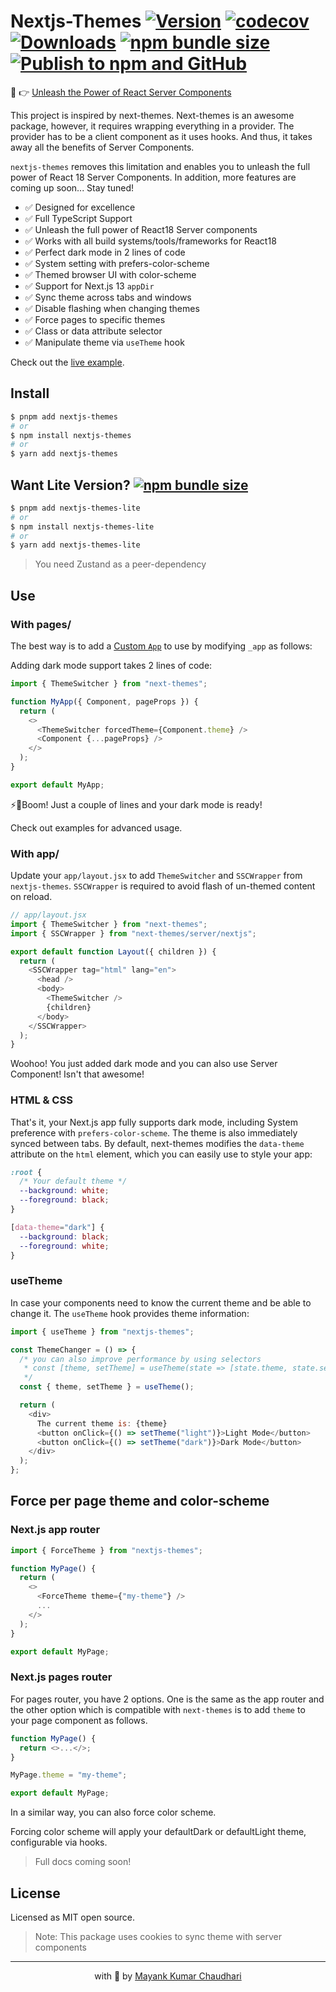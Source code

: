 # Nextjs-Themes [![Version](https://img.shields.io/npm/v/nextjs-themes.svg?colorB=green)](https://www.npmjs.com/package/nextjs-themes) [![codecov](https://codecov.io/gh/mayank1513/nextjs-themes/branch/main/graph/badge.svg?token=SUTY0GHPHV)](https://codecov.io/gh/mayank1513/nextjs-themes) [![Downloads](https://img.jsdelivr.com/img.shields.io/npm/dt/nextjs-themes.svg)](https://www.npmjs.com/package/nextjs-themes) [![npm bundle size](https://img.shields.io/bundlephobia/minzip/nextjs-themes)](https://www.npmjs.com/package/nextjs-themes) [![Publish to npm and GitHub](https://github.com/mayank1513/nextjs-themes/actions/workflows/publish-to-npm-on-new-release.yml/badge.svg)](https://github.com/mayank1513/nextjs-themes/actions/workflows/publish-to-npm-on-new-release.yml)

🤟 👉 [Unleash the Power of React Server Components](https://medium.com/javascript-in-plain-english/unleash-the-power-of-react-server-components-eb3fe7201231)

This project is inspired by next-themes. Next-themes is an awesome package, however, it requires wrapping everything in a provider. The provider has to be a client component as it uses hooks. And thus, it takes away all the benefits of Server Components.

`nextjs-themes` removes this limitation and enables you to unleash the full power of React 18 Server Components. In addition, more features are coming up soon... Stay tuned!

- ✅ Designed for excellence
- ✅ Full TypeScript Support
- ✅ Unleash the full power of React18 Server components
- ✅ Works with all build systems/tools/frameworks for React18
- ✅ Perfect dark mode in 2 lines of code
- ✅ System setting with prefers-color-scheme
- ✅ Themed browser UI with color-scheme
- ✅ Support for Next.js 13 `appDir`
- ✅ Sync theme across tabs and windows
- ✅ Disable flashing when changing themes
- ✅ Force pages to specific themes
- ✅ Class or data attribute selector
- ✅ Manipulate theme via `useTheme` hook

Check out the [live example](https://nextjs-themes.vercel.app/).

## Install

```bash
$ pnpm add nextjs-themes
# or
$ npm install nextjs-themes
# or
$ yarn add nextjs-themes
```

## Want Lite Version? [![npm bundle size](https://img.shields.io/bundlephobia/minzip/nextjs-themes-lite)](https://www.npmjs.com/package/nextjs-themes-lite)

```bash
$ pnpm add nextjs-themes-lite
# or
$ npm install nextjs-themes-lite
# or
$ yarn add nextjs-themes-lite
```

> You need Zustand as a peer-dependency

## Use

### With pages/

The best way is to add a [Custom `App`](https://nextjs.org/docs/advanced-features/custom-app) to use by modifying `_app` as follows:

Adding dark mode support takes 2 lines of code:

```js
import { ThemeSwitcher } from "next-themes";

function MyApp({ Component, pageProps }) {
  return (
    <>
      <ThemeSwitcher forcedTheme={Component.theme} />
      <Component {...pageProps} />
    </>
  );
}

export default MyApp;
```

⚡🎉Boom! Just a couple of lines and your dark mode is ready!

Check out examples for advanced usage.

### With app/

Update your `app/layout.jsx` to add `ThemeSwitcher` and `SSCWrapper` from `nextjs-themes`. `SSCWrapper` is required to avoid flash of un-themed content on reload.

```js
// app/layout.jsx
import { ThemeSwitcher } from "next-themes";
import { SSCWrapper } from "next-themes/server/nextjs";

export default function Layout({ children }) {
  return (
    <SSCWrapper tag="html" lang="en">
      <head />
      <body>
        <ThemeSwitcher />
        {children}
      </body>
    </SSCWrapper>
  );
}
```

Woohoo! You just added dark mode and you can also use Server Component! Isn't that awesome!

### HTML & CSS

That's it, your Next.js app fully supports dark mode, including System preference with `prefers-color-scheme`. The theme is also immediately synced between tabs. By default, next-themes modifies the `data-theme` attribute on the `html` element, which you can easily use to style your app:

```css
:root {
  /* Your default theme */
  --background: white;
  --foreground: black;
}

[data-theme="dark"] {
  --background: black;
  --foreground: white;
}
```

### useTheme

In case your components need to know the current theme and be able to change it. The `useTheme` hook provides theme information:

```js
import { useTheme } from "nextjs-themes";

const ThemeChanger = () => {
  /* you can also improve performance by using selectors
   * const [theme, setTheme] = useTheme(state => [state.theme, state.setTheme]);
   */
  const { theme, setTheme } = useTheme();

  return (
    <div>
      The current theme is: {theme}
      <button onClick={() => setTheme("light")}>Light Mode</button>
      <button onClick={() => setTheme("dark")}>Dark Mode</button>
    </div>
  );
};
```

## Force per page theme and color-scheme

### Next.js app router

```javascript
import { ForceTheme } from "nextjs-themes";

function MyPage() {
  return (
    <>
      <ForceTheme theme={"my-theme"} />
      ...
    </>
  );
}

export default MyPage;
```

### Next.js pages router

For pages router, you have 2 options. One is the same as the app router and the other option which is compatible with `next-themes` is to add `theme` to your page component as follows.

```javascript
function MyPage() {
  return <>...</>;
}

MyPage.theme = "my-theme";

export default MyPage;
```

In a similar way, you can also force color scheme.

Forcing color scheme will apply your defaultDark or defaultLight theme, configurable via hooks.

> Full docs coming soon!

## License

Licensed as MIT open source.

> Note: This package uses cookies to sync theme with server components

<hr />

<p align="center" style="text-align:center">with 💖 by <a href="https://mayank-chaudhari.vercel.app" target="_blank">Mayank Kumar Chaudhari</a></p>
